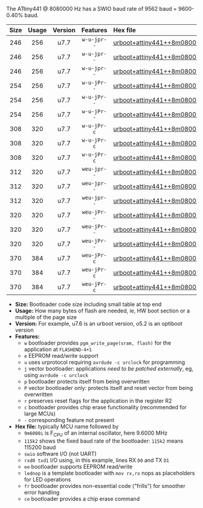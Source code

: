 The ATtiny441 @ 8080000 Hz has a SWIO baud rate of 9562 baud = 9600-0.40% baud.

|Size|Usage|Version|Features|Hex file|
|:-:|:-:|:-:|:-:|:--|
|246|256|u7.7|`w-u-jpr--`|[urboot+attiny441++8m0800i++++9k6_swio_rxa2_txa1_lednop.hex](https://raw.githubusercontent.com/stefanrueger/urboot.hex/main/mcus/attiny441/internal_oscillator/fint++8m0800_Hz/br++++9k6_bps/urboot+attiny441++8m0800i++++9k6_swio_rxa2_txa1_lednop.hex)|
|246|256|u7.7|`w-u-jpr--`|[urboot+attiny441++8m0800i++++9k6_swio_rxa4_txa5_lednop.hex](https://raw.githubusercontent.com/stefanrueger/urboot.hex/main/mcus/attiny441/internal_oscillator/fint++8m0800_Hz/br++++9k6_bps/urboot+attiny441++8m0800i++++9k6_swio_rxa4_txa5_lednop.hex)|
|246|256|u7.7|`w-u-jpr--`|[urboot+attiny441++8m0800i++++9k6_swio_rxb2_txa7_lednop.hex](https://raw.githubusercontent.com/stefanrueger/urboot.hex/main/mcus/attiny441/internal_oscillator/fint++8m0800_Hz/br++++9k6_bps/urboot+attiny441++8m0800i++++9k6_swio_rxb2_txa7_lednop.hex)|
|254|256|u7.7|`w-u-jPr--`|[urboot+attiny441++8m0800i++++9k6_swio_rxa2_txa1.hex](https://raw.githubusercontent.com/stefanrueger/urboot.hex/main/mcus/attiny441/internal_oscillator/fint++8m0800_Hz/br++++9k6_bps/urboot+attiny441++8m0800i++++9k6_swio_rxa2_txa1.hex)|
|254|256|u7.7|`w-u-jPr--`|[urboot+attiny441++8m0800i++++9k6_swio_rxa4_txa5.hex](https://raw.githubusercontent.com/stefanrueger/urboot.hex/main/mcus/attiny441/internal_oscillator/fint++8m0800_Hz/br++++9k6_bps/urboot+attiny441++8m0800i++++9k6_swio_rxa4_txa5.hex)|
|254|256|u7.7|`w-u-jPr--`|[urboot+attiny441++8m0800i++++9k6_swio_rxb2_txa7.hex](https://raw.githubusercontent.com/stefanrueger/urboot.hex/main/mcus/attiny441/internal_oscillator/fint++8m0800_Hz/br++++9k6_bps/urboot+attiny441++8m0800i++++9k6_swio_rxb2_txa7.hex)|
|308|320|u7.7|`w-u-jPr-c`|[urboot+attiny441++8m0800i++++9k6_swio_rxa2_txa1_lednop_fr_ce.hex](https://raw.githubusercontent.com/stefanrueger/urboot.hex/main/mcus/attiny441/internal_oscillator/fint++8m0800_Hz/br++++9k6_bps/urboot+attiny441++8m0800i++++9k6_swio_rxa2_txa1_lednop_fr_ce.hex)|
|308|320|u7.7|`w-u-jPr-c`|[urboot+attiny441++8m0800i++++9k6_swio_rxa4_txa5_lednop_fr_ce.hex](https://raw.githubusercontent.com/stefanrueger/urboot.hex/main/mcus/attiny441/internal_oscillator/fint++8m0800_Hz/br++++9k6_bps/urboot+attiny441++8m0800i++++9k6_swio_rxa4_txa5_lednop_fr_ce.hex)|
|308|320|u7.7|`w-u-jPr-c`|[urboot+attiny441++8m0800i++++9k6_swio_rxb2_txa7_lednop_fr_ce.hex](https://raw.githubusercontent.com/stefanrueger/urboot.hex/main/mcus/attiny441/internal_oscillator/fint++8m0800_Hz/br++++9k6_bps/urboot+attiny441++8m0800i++++9k6_swio_rxb2_txa7_lednop_fr_ce.hex)|
|312|320|u7.7|`weu-jpr--`|[urboot+attiny441++8m0800i++++9k6_swio_rxa2_txa1_ee_lednop.hex](https://raw.githubusercontent.com/stefanrueger/urboot.hex/main/mcus/attiny441/internal_oscillator/fint++8m0800_Hz/br++++9k6_bps/urboot+attiny441++8m0800i++++9k6_swio_rxa2_txa1_ee_lednop.hex)|
|312|320|u7.7|`weu-jpr--`|[urboot+attiny441++8m0800i++++9k6_swio_rxa4_txa5_ee_lednop.hex](https://raw.githubusercontent.com/stefanrueger/urboot.hex/main/mcus/attiny441/internal_oscillator/fint++8m0800_Hz/br++++9k6_bps/urboot+attiny441++8m0800i++++9k6_swio_rxa4_txa5_ee_lednop.hex)|
|312|320|u7.7|`weu-jpr--`|[urboot+attiny441++8m0800i++++9k6_swio_rxb2_txa7_ee_lednop.hex](https://raw.githubusercontent.com/stefanrueger/urboot.hex/main/mcus/attiny441/internal_oscillator/fint++8m0800_Hz/br++++9k6_bps/urboot+attiny441++8m0800i++++9k6_swio_rxb2_txa7_ee_lednop.hex)|
|320|320|u7.7|`weu-jPr--`|[urboot+attiny441++8m0800i++++9k6_swio_rxa2_txa1_ee.hex](https://raw.githubusercontent.com/stefanrueger/urboot.hex/main/mcus/attiny441/internal_oscillator/fint++8m0800_Hz/br++++9k6_bps/urboot+attiny441++8m0800i++++9k6_swio_rxa2_txa1_ee.hex)|
|320|320|u7.7|`weu-jPr--`|[urboot+attiny441++8m0800i++++9k6_swio_rxa4_txa5_ee.hex](https://raw.githubusercontent.com/stefanrueger/urboot.hex/main/mcus/attiny441/internal_oscillator/fint++8m0800_Hz/br++++9k6_bps/urboot+attiny441++8m0800i++++9k6_swio_rxa4_txa5_ee.hex)|
|320|320|u7.7|`weu-jPr--`|[urboot+attiny441++8m0800i++++9k6_swio_rxb2_txa7_ee.hex](https://raw.githubusercontent.com/stefanrueger/urboot.hex/main/mcus/attiny441/internal_oscillator/fint++8m0800_Hz/br++++9k6_bps/urboot+attiny441++8m0800i++++9k6_swio_rxb2_txa7_ee.hex)|
|370|384|u7.7|`weu-jPr-c`|[urboot+attiny441++8m0800i++++9k6_swio_rxa2_txa1_ee_lednop_fr_ce.hex](https://raw.githubusercontent.com/stefanrueger/urboot.hex/main/mcus/attiny441/internal_oscillator/fint++8m0800_Hz/br++++9k6_bps/urboot+attiny441++8m0800i++++9k6_swio_rxa2_txa1_ee_lednop_fr_ce.hex)|
|370|384|u7.7|`weu-jPr-c`|[urboot+attiny441++8m0800i++++9k6_swio_rxa4_txa5_ee_lednop_fr_ce.hex](https://raw.githubusercontent.com/stefanrueger/urboot.hex/main/mcus/attiny441/internal_oscillator/fint++8m0800_Hz/br++++9k6_bps/urboot+attiny441++8m0800i++++9k6_swio_rxa4_txa5_ee_lednop_fr_ce.hex)|
|370|384|u7.7|`weu-jPr-c`|[urboot+attiny441++8m0800i++++9k6_swio_rxb2_txa7_ee_lednop_fr_ce.hex](https://raw.githubusercontent.com/stefanrueger/urboot.hex/main/mcus/attiny441/internal_oscillator/fint++8m0800_Hz/br++++9k6_bps/urboot+attiny441++8m0800i++++9k6_swio_rxb2_txa7_ee_lednop_fr_ce.hex)|

- **Size:** Bootloader code size including small table at top end
- **Usage:** How many bytes of flash are needed, ie, HW boot section or a multiple of the page size
- **Version:** For example, u7.6 is an urboot version, o5.2 is an optiboot version
- **Features:**
  + `w` bootloader provides `pgm_write_page(sram, flash)` for the application at `FLASHEND-4+1`
  + `e` EEPROM read/write support
  + `u` uses urprotocol requiring `avrdude -c urclock` for programming
  + `j` vector bootloader: applications *need to be patched externally*, eg, using `avrdude -c urclock`
  + `p` bootloader protects itself from being overwritten
  + `P` vector bootloader only: protects itself and reset vector from being overwritten
  + `r` preserves reset flags for the application in the register R2
  + `c` bootloader provides chip erase functionality (recommended for large MCUs)
  + `-` corresponding feature not present
- **Hex file:** typically MCU name followed by
  + `9m6000i` is F<sub>CPU</sub> of an internal oscillator, here 9.6000 MHz
  + `115k2` shows the fixed baud rate of the bootloader: `115k2` means 115200 baud
  + `swio` software I/O (not UART)
  + `rxd0 txd1` I/O using, in this example, lines RX `D0` and TX `D1`
  + `ee` bootloader supports EEPROM read/write
  + `lednop` is a template bootloader with `mov rx,rx` nops as placeholders for LED operations
  + `fr` bootloader provides non-essential code ("frills") for smoother error handling
  + `ce` bootloader provides a chip erase command
